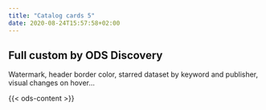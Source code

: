 ```yaml
---
title: "Catalog cards 5"
date: 2020-08-24T15:57:58+02:00
---
```


## Full custom by ODS Discovery

Watermark, header border color, starred dataset by keyword and publisher, visual changes on hover...

{{< ods-content >}}